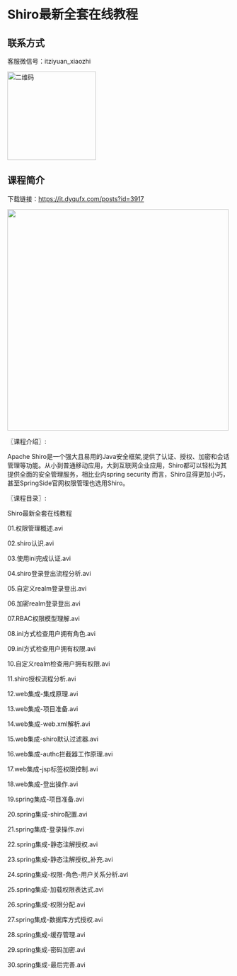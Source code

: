 # Shiro最新全套在线教程

## 联系方式

客服微信号：itziyuan_xiaozhi

<img src="https://ziyuanyun.oss-cn-guangzhou.aliyuncs.com/common/20240614073449/666b82192834a.jpg" width="200" height="200" alt="二维码">

## 课程简介

下载链接：https://it.dyqufx.com/posts?id=3917

<img src="https://ziyuanyun.oss-cn-guangzhou.aliyuncs.com/yun/20240515185417/664494595948d.jpg" width="500" alt="">

  〖课程介绍〗:

 Apache Shiro是一个强大且易用的Java安全框架,提供了认证、授权、加密和会话管理等功能。从小到普通移动应用，大到互联网企业应用，Shiro都可以轻松为其提供全面的安全管理服务，相比业内spring security 而言，Shiro显得更加小巧，甚至SpringSide官网权限管理也选用Shiro。

 〖课程目录〗:

 Shiro最新全套在线教程



 01.权限管理概述.avi

 02.shiro认识.avi

 03.使用ini完成认证.avi

 04.shiro登录登出流程分析.avi

 05.自定义realm登录登出.avi

 06.加密realm登录登出.avi

 07.RBAC权限模型理解.avi

 08.ini方式检查用户拥有角色.avi

 09.ini方式检查用户拥有权限.avi

 10.自定义realm检查用户拥有权限.avi

 11.shiro授权流程分析.avi

 12.web集成-集成原理.avi

 13.web集成-项目准备.avi

 14.web集成-web.xml解析.avi

 15.web集成-shiro默认过滤器.avi

 16.web集成-authc拦截器工作原理.avi

 17.web集成-jsp标签权限控制.avi

 18.web集成-登出操作.avi

 19.spring集成-项目准备.avi

 20.spring集成-shiro配置.avi

 21.spring集成-登录操作.avi

 22.spring集成-静态注解授权.avi

 23.spring集成-静态注解授权_补充.avi

 24.spring集成-权限-角色-用户关系分析.avi

 25.spring集成-加载权限表达式.avi

 26.spring集成-权限分配.avi

 27.spring集成-数据库方式授权.avi

 28.spring集成-缓存管理.avi

 29.spring集成-密码加密.avi

 30.spring集成-最后完善.avi

  